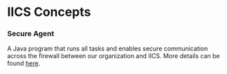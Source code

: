 # IICS Concepts

### Secure Agent
A Java program that runs all tasks and enables secure communication across the firewall between our organization and 
IICS. More details can be found [here](https://docs.informatica.com/integration-cloud/cloud-platform/current-version/administrator/runtime-environments/secure-agents.html).